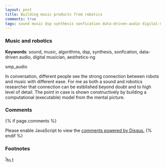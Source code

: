 ```yaml
---
layout: post
title: Building music products from robotics 
comments: true
tags: sound music dsp synthesis sonfication data-driven-audio digital-musician aesthetics-ng
---
```


### Music and robotics

__Keywords__: sound, music, algorithms, dsp, synthesis, sonfication, data-driven audio, digital musician, aesthetics-ng

smp\_audio

In conversation, different people see the strong connection between
robots and music with different ease. For me as both a sound and
robotics researcher that connection can be estblished beyond doubt and
to high level of detail. The point in case is shown constructively by
building a computational (executable) model from the mental picture.



### Comments

{% if page.comments %}
<div id="disqus_thread"></div>
<script>

/**
*  RECOMMENDED CONFIGURATION VARIABLES: EDIT AND UNCOMMENT THE SECTION BELOW TO INSERT DYNAMIC VALUES FROM YOUR PLATFORM OR CMS.
*  LEARN WHY DEFINING THESE VARIABLES IS IMPORTANT: https://disqus.com/admin/universalcode/#configuration-variables*/
/*
var disqus_config = function () {
this.page.url = PAGE_URL;  // Replace PAGE_URL with your page's canonical URL variable
this.page.identifier = PAGE_IDENTIFIER; // Replace PAGE_IDENTIFIER with your page's unique identifier variable
};
*/
(function() { // DON'T EDIT BELOW THIS LINE
var d = document, s = d.createElement('script');
s.src = '//x75.disqus.com/embed.js';
s.setAttribute('data-timestamp', +new Date());
(d.head || d.body).appendChild(s);
})();
</script>
<noscript>Please enable JavaScript to view the <a href="https://disqus.com/?ref_noscript">comments powered by Disqus.</a></noscript>
{% endif %}

### Footnotes

<sup><a id="fn.1" href="#fnr.1">1</a></sup>fn.1
